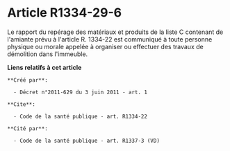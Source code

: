 # Article R1334-29-6

Le rapport du repérage des matériaux et produits de la liste C contenant de l'amiante prévu à l'article R. 1334-22 est
communiqué à toute personne physique ou morale appelée à organiser ou effectuer des travaux de démolition dans l'immeuble.

**Liens relatifs à cet article**

	**Créé par**:

	  - Décret n°2011-629 du 3 juin 2011 - art. 1

	**Cite**:

	  - Code de la santé publique - art. R1334-22

	**Cité par**:

	  - Code de la santé publique - art. R1337-3 (VD)
